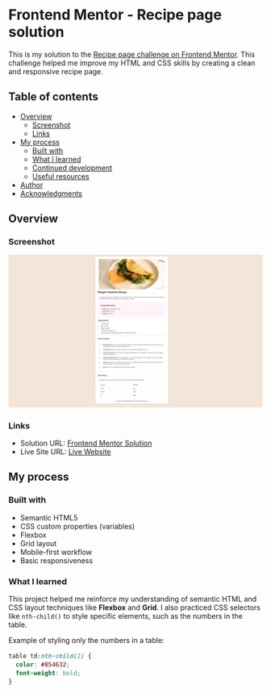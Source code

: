 # Frontend Mentor - Recipe page solution

This is my solution to the [Recipe page challenge on Frontend Mentor](https://www.frontendmentor.io/challenges/recipe-page-KiTsR8QQKm). This challenge helped me improve my HTML and CSS skills by creating a clean and responsive recipe page.

## Table of contents

- [Overview](#overview)
  - [Screenshot](#screenshot)
  - [Links](#links)
- [My process](#my-process)
  - [Built with](#built-with)
  - [What I learned](#what-i-learned)
  - [Continued development](#continued-development)
  - [Useful resources](#useful-resources)
- [Author](#author)
- [Acknowledgments](#acknowledgments)

## Overview

### Screenshot

![Screenshot of the project](./Screenshot.png)

### Links

- Solution URL: [Frontend Mentor Solution](https://www.frontendmentor.io/solutions/recipe-page)
- Live Site URL: [Live Website](https://yourusername.github.io/recipe-page/)

## My process

### Built with

- Semantic HTML5
- CSS custom properties (variables)
- Flexbox
- Grid layout
- Mobile-first workflow
- Basic responsiveness

### What I learned

This project helped me reinforce my understanding of semantic HTML and CSS layout techniques like **Flexbox** and **Grid**. I also practiced CSS selectors like `nth-child()` to style specific elements, such as the numbers in the table.

Example of styling only the numbers in a table:

```css
table td:nth-child(2) {
  color: #854632;
  font-weight: bold;
}
